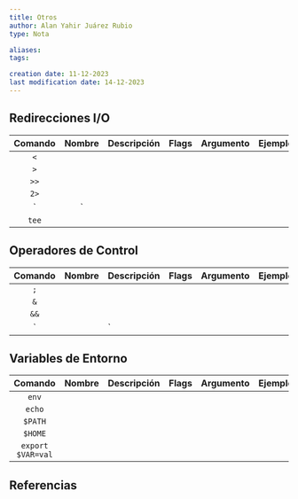 ```yaml
---
title: Otros
author: Alan Yahir Juárez Rubio
type: Nota

aliases:
tags:

creation date: 11-12-2023
last modification date: 14-12-2023
---
```


## Redirecciones I/O

|  Comando   |      Nombre      | Descripción                                                                                                        |                         Flags                          |                     Argumento                      | Ejemplo                                                                     |
|:----------:|:----------------:|:------------------------------------------------------------------------------------------------------------------ |:------------------------------------------------------:|:--------------------------------------------------:| --------------------------------------------------------------------------- |
|`<`||
|`>`||
|`>>`||
|`2>`||
|`|`||
|`tee`||

## Operadores de Control

| Comando | Nombre | Descripción | Flags | Argumento | Ejemplo |
|:-------:|:------:|:----------- |:-----:|:---------:| ------- |
|   `;`   |        |             |       |           |         |
|   `&`   |        |             |       |           |         |
|  `&&`   |        |             |       |           |         |
|  `||`   |        |             |       |           |         |


## Variables de Entorno

|      Comando      | Nombre | Descripción | Flags | Argumento | Ejemplo |
|:-----------------:|:------:|:----------- |:-----:|:---------:| ------- |
|       `env`       |        |             |       |           |         |
|      `echo`       |        |             |       |           |         |
|      `$PATH`      |        |             |       |           |         |
|      `$HOME`      |        |             |       |           |         |
| `export $VAR=val` |        |             |       |           |         |

<div style="page-break-after: always;"></div>

## Referencias